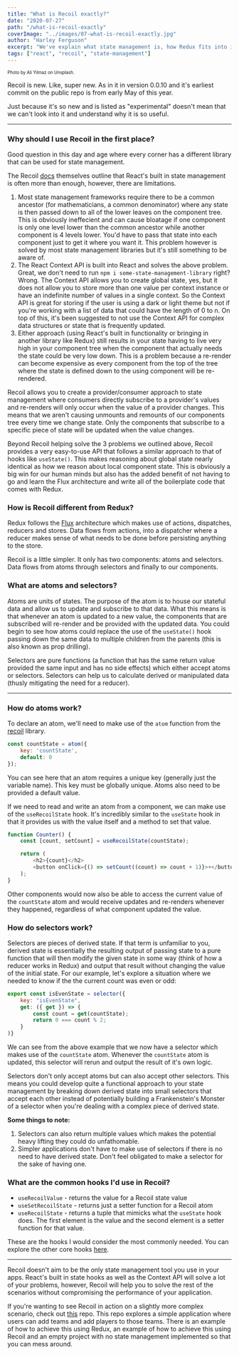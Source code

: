 ```yaml
---
title: "What is Recoil exactly?"
date: "2020-07-27"
path: "/what-is-recoil-exactly"
coverImage: "../images/07-what-is-recoil-exactly.jpg"
author: "Harley Ferguson"
excerpt: "We've explain what state management is, how Redux fits into it as well as how to write super clean Redux code. Now let's look at Facebook Experimental's latest state management library: Recoil."
tags: ["react", "recoil", "state-management"]
---
```


<sub><sup>Photo by Ali Yilmaz on Unsplash.</sup></sub>

Recoil is new. Like, super new. As in it in version 0.0.10 and it's earliest commit on the public repo is from early May of this year.

Just because it's so new and is listed as "experimental" doesn't mean that we can't look into it and understand why it is so useful.

---

### Why should I use Recoil in the first place?

Good question in this day and age where every corner has a different library that can be used for state management.

The Recoil [docs](https://recoiljs.org/docs/introduction/motivation) themselves outline that React's built in state management is often more than enough, however, there are limitations.

1. Most state management frameworks require there to be a common ancestor (for mathematicians, a common denominator) where any state is then passed down to all of the lower leaves on the component tree. This is obviously ineffecient and can cause bloatage if one component is only one level lower than the common ancestor while another component is 4 levels lower. You'd have to pass that state into each component just to get it where you want it. This problem however is solved by most state management libraries but it's still something to be aware of.
2. The React Context API is built into React and solves the above problem. Great, we don't need to run `npm i some-state-management-library` right? Wrong. The Context API allows you to create global state, yes, but it does not allow you to store more than one value per context instance or have an indefinite number of values in a single context. So the Context API is great for storing if the user is using a dark or light theme but not if you're working with a list of data that could have the length of 0 to n. On top of this, it's been suggested to not use the Context API for complex data structures or state that is frequently updated.
3. Either approach (using React's built in functionality or bringing in another library like Redux) still results in your state having to live very high in your component tree when the component that actually needs the state could be very low down. This is a problem because a re-render can become expensive as every component from the top of the tree where the state is defined down to the using component will be re-rendered.

Recoil allows you to create a provider/consumer approach to state management where consumers directly subscribe to a provider's values and re-renders will only occur when the value of a provider changes. This means that we aren't causing unmounts and remounts of our components tree every time we change state. Only the components that subscribe to a specific piece of state will be updated when the value changes.

Beyond Recoil helping solve the 3 problems we outlined above, Recoil provides a very easy-to-use API that follows a similar approach to that of hooks like `useState()`. This makes reasoning about global state nearly identical as how we reason about local component state. This is obviously a big win for our human minds but also has the added benefit of not having to go and learn the Flux architecture and write all of the boilerplate code that comes with Redux.

### How is Recoil different from Redux?

Redux follows the [Flux](https://facebook.github.io/flux/) architecture which makes use of actions, dispatches, reducers and stores. Data flows from actions, into a dispatcher where a reducer makes sense of what needs to be done before persisting anything to the store.

Recoil is a little simpler. It only has two components: atoms and selectors. Data flows from atoms through selectors and finally to our components.

### What are atoms and selectors?

Atoms are units of states. The purpose of the atom is to house our stateful data and allow us to update and subscribe to that data. What this means is that whenever an atom is updated to a new value, the components that are subscribed will re-render and be provided with the updated data. You could begin to see how atoms could replace the use of the `useState()` hook passing down the same data to multiple children from the parents (this is also known as prop drilling).

Selectors are pure functions (a function that has the same return value provided the same input and has no side effects) which either accept atoms or selectors. Selectors can help us to calculate derived or manipulated data (thusly mitigating the need for a reducer).

---

### How do atoms work?

To declare an atom, we'll need to make use of the `atom` function from the [recoil](https://www.npmjs.com/package/recoil) library.

```js
const countState = atom({
    key: 'countState',
    default: 0
});
```

You can see here that an atom requires a unique key (generally just the variable name). This key must be globally unique. Atoms also need to be provided a default value.

If we need to read and write an atom from a component, we can make use of the `useRecoilState` hook. It's incredibly similar to the `useState` hook in that it provides us with the value itself and a method to set that value.

```js
function Counter() {
    const [count, setCount] = useRecoilState(countState);

    return (
        <h2>{count}</h2>
        <button onClick={() => setCount((count) => count + 1)}>+</button>
    );
}
```

Other components would now also be able to access the current value of the `countState` atom and would receive updates and re-renders whenever they happened, regardless of what component updated the value.

### How do selectors work?

Selectors are pieces of derived state. If that term is unfamiliar to you, derived state is essentially the resulting output of passing state to a pure function that will then modify the given state in some way (think of how a reducer works in Redux) and output that result without changing the value of the initial state. For our example, let's explore a situation where we needed to know if the the current count was even or odd:

```js
export const isEvenState = selector({
	key: "isEvenState",
  	get: ({ get }) => {
    	const count = get(countState);
        return 0 === count % 2;
    }
)}
```

We can see from the above example that we now have a selector which makes use of the `countState` atom. Whenever the `countState` atom is updated, this selector will rerun and output the result of it's own logic.

Selectors don't only accept atoms but can also accept other selectors. This means you could develop quite a functional approach to your state management by breaking down derived state into small selectors that accept each other instead of potentially building a Frankenstein's Monster of a selector when you're dealing with a complex piece of derived state.

**Some things to note:**

1. Selectors can also return multiple values which makes the potential heavy lifting they could do unfathomable.
2. Simpler applications don't have to make use of selectors if there is no need to have derived state. Don't feel obligated to make a selector for the sake of having one.

### What are the common hooks I'd use in Recoil?

- `useRecoilValue` - returns the value for a Recoil state value
- `useSetRecoilState` - returns just a setter function for a Recoil atom
- `useRecoilState` - returns a tuple that mimicks what the `useState` hook does. The first element is the value and the second element is a setter function for that value.

These are the hooks I would consider the most commonly needed. You can explore the other core hooks [here](https://recoiljs.org/docs/api-reference/core/isRecoilValue).

---

Recoil doesn't aim to be the only state management tool you use in your apps. React's built in state hooks as well as the Context API will solve a lot of your problems, however, Recoil will help you to solve the rest of the scenarios without compromising the performance of your application.

If you're wanting to see Recoil in action on a slightly more complex scenario, check out [this](https://github.com/haefele-software/react-recoil-workshop) repo. This repo explores a simple application where users can add teams and add players to those teams. There is an example of how to achieve this using Redux, an example of how to achieve this using Recoil and an empty project with no state management implemented so that you can mess around.
